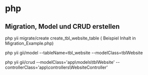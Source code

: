 # php

Migration, Model und CRUD erstellen
------
php yii migrate/create create_tbl_website_table   ( Beispiel Inhalt in Migration_Example.php)

php yii gii/model --tableName=tbl_website --modelClass=tblWebsite

php yii gii/crud --modelClass='app\models\tblWebsite' --controllerClass='app\controllers\WebsiteController'
